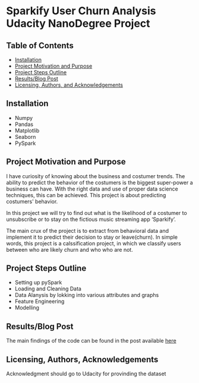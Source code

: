 # Sparkify User Churn Analysis Udacity NanoDegree Project

## Table of Contents
- [Installation](#installation)
- [Project Motivation and Purpose](#motivation)
- [Project Steps Outline](#steps)
- [Results/Blog Post](#results)
- [Licensing, Authors, and Acknowledgements](#licensing)

## Installation <a name="installation"></a>
- Numpy
- Pandas
- Matplotlib
- Seaborn
- PySpark

## Project Motivation and Purpose <a name="motivation"></a>
I have curiosity of knowing about the business and costumer trends. The ability to predict the behavior of the costumers is the biggest super-power a business can have. With the right data and use of proper data science techniques, this can be achieved. This project is about predicting costumers' behavior.

In this project we will try to find out what is the likelihood of a costumer to unsubscribe or to stay on the fictious music streaming app ‘Sparkify’.

The main crux of the project is to extract from behavioral data and implement it to predict their decision to stay or leave(churn).
In simple words, this project is a calssification project, in which we classify users between who are likely churn and who who are not.

## Project Steps Outline <a name="steps"></a>
- Setting up pySpark
- Loading and Cleaning Data
- Data Alanysis by lokking into various attributes and graphs
- Feature Engineering
- Modelling

## Results/Blog Post <a name="results"></a>
The main findings of the code can be found in the post available [here](https://medium.com/@arpit.saxena.guna/sparkify-user-churn-analysis2-1aebac0a300a)

## Licensing, Authors, Acknowledgements<a name="licensing"></a>
Acknowledgment should go to Udacity for provinding the dataset
